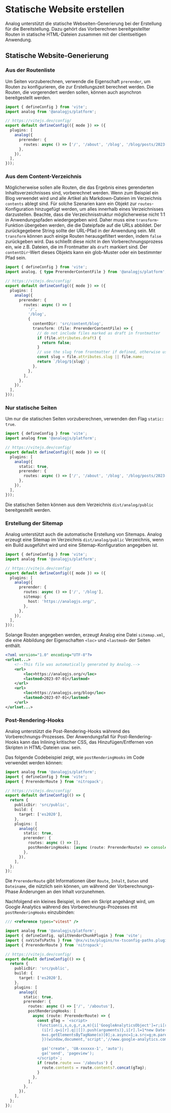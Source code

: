 # Statische Website erstellen

Analog unterstützt die statische Webseiten-Generierung bei der Erstellung für die Bereitstellung. Dazu gehört das Vorberechnen bereitgestellter Routen in statische HTML-Dateien zusammen mit der clientseitigen Anwendung.

## Statische Website-Generierung

### Aus der Routenliste

Um Seiten vorzuberechnen, verwende die Eigenschaft `prerender`, um Routen zu konfigurieren, die zur Erstellungszeit berechnet werden. Die Routen, die vorgerendert werden sollen, können auch asynchron bereitgestellt werden.

```ts
import { defineConfig } from 'vite';
import analog from '@analogjs/platform';

// https://vitejs.dev/config/
export default defineConfig(({ mode }) => ({
  plugins: [
    analog({
      prerender: {
        routes: async () => ['/', '/about', '/blog', '/blog/posts/2023-02-01-my-first-post'],
      },
    }),
  ],
}));
```

### Aus dem Content-Verzeichnis

Möglicherweise sollen alle Routen, die das Ergebnis eines gerenderten Inhaltsverzeichnisses sind, vorberechnet werden.
Wenn zum Beispiel ein Blog verwendet wird und alle Artikel als Markdown-Dateien im Verzeichnis `contents` ablegt sind.
Für solche Szenarien kann ein Objekt zur `routes`-Konfiguration hinzugefügt werden, um alles innerhalb eines Verzeichnisses darzustellen.
Beachte, dass die Verzeichnisstruktur möglicherweise nicht 1:1 in Anwendungspfaden wiedergegeben wird.
Daher muss eine `transform`-Funktion übergeben werden, die die Dateipfade auf die URLs abbildet.
Der zurückgegebene String sollte der URL-Pfad in der Anwendung sein.
Mit `transform` können auch einige Routen herausgefiltert werden, indem `false` zurückgeben wird.
Das schließt diese nicht in den Vorberechnungsprozess ein, wie z.B. Dateien, die im Frontmatter als `draft` markiert sind.
Der `contentDir`-Wert dieses Objekts kann ein glob-Muster oder ein bestimmter Pfad sein.

```ts
import { defineConfig } from 'vite';
import analog, { type PrerenderContentFile } from '@analogjs/platform';

// https://vitejs.dev/config/
export default defineConfig(({ mode }) => ({
  plugins: [
    analog({
      prerender: {
        routes: async () => [
          '/',
          '/blog',
          {
            contentDir: 'src/content/blog',
            transform: (file: PrerenderContentFile) => {
              // do not include files marked as draft in frontmatter
              if (file.attributes.draft) {
                return false;
              }
              // use the slug from frontmatter if defined, otherwise use the files basename
              const slug = file.attributes.slug || file.name;
              return `/blog/${slug}`;
            },
          },
        ],
      },
    }),
  ],
}));
```

### Nur statische Seiten

Um nur die statischen Seiten vorzuberechnen, verwenden den Flag `static: true`.

```ts
import { defineConfig } from 'vite';
import analog from '@analogjs/platform';

// https://vitejs.dev/config/
export default defineConfig(({ mode }) => ({
  plugins: [
    analog({
      static: true,
      prerender: {
        routes: async () => ['/', '/about', '/blog', '/blog/posts/2023-02-01-my-first-post'],
      },
    }),
  ],
}));
```

Die statischen Seiten können aus dem Verzeichnis `dist/analog/public` bereitgestellt werden.

### Erstellung der Sitemap

Analog unterstützt auch die automatische Erstellung von Sitemaps. Analog erzeugt eine Sitemap im Verzeichnis `dist/analog/public`
Verzeichnis, wenn ein Build ausgeführt wird und eine Sitemap-Konfiguration angegeben ist.

```ts
import { defineConfig } from 'vite';
import analog from '@analogjs/platform';

// https://vitejs.dev/config/
export default defineConfig(({ mode }) => ({
  plugins: [
    analog({
      prerender: {
        routes: async () => ['/', '/blog'],
        sitemap: {
          host: 'https://analogjs.org/',
        },
      },
    }),
  ],
}));
```

Solange Routen angegeben werden, erzeugt Analog eine Datei `sitemap.xml`, die eine
Abbildung der Eigenschaften `<loc>` und `<lastmod>` der Seiten enthält.

```xml
<?xml version="1.0" encoding="UTF-8"?>
<urlset...>
    <!--This file was automatically generated by Analog.-->
    <url>
        <loc>https://analogjs.org/</loc>
        <lastmod>2023-07-01</lastmod>
    </url>
    <url>
        <loc>https://analogjs.org/blog</loc>
        <lastmod>2023-07-01</lastmod>
    </url>
</urlset...>
```

### Post-Rendering-Hooks

Analog unterstützt die Post-Rendering-Hooks während des Vorberechnungs-Prozesses. Der Anwendungsfall für Post-Rendering-Hooks kann das Inlining kritischer CSS, das Hinzufügen/Entfernen von Skripten in HTML-Dateien usw. sein.

Das folgende Codebeispiel zeigt, wie `postRenderingHooks` im Code verwendet werden können:

```ts
import analog from '@analogjs/platform';
import { defineConfig } from 'vite';
import { PrerenderRoute } from 'nitropack';

// https://vitejs.dev/config/
export default defineConfig(() => {
  return {
    publicDir: 'src/public',
    build: {
      target: ['es2020'],
    },
    plugins: [
      analog({
        static: true,
        prerender: {
          routes: async () => [],
          postRenderingHooks: [async (route: PrerenderRoute) => console.log(route)],
        },
      }),
    ],
  };
});
```

Die `PrerenderRoute` gibt Informationen über `Route`, `Inhalt`, `Daten` und `Dateiname`, die nützlich sein können, um während der Vorberechnungs-Phase Änderungen an den Inhalt vorzunehmen.

Nachfolgend ein kleines Beispiel, in dem ein Skript angehängt wird, um Google Analytics während des Vorberechnungs-Prozesses mit `postRenderingHooks` einzubinden:

```ts
/// <reference types="vitest" />

import analog from '@analogjs/platform';
import { defineConfig, splitVendorChunkPlugin } from 'vite';
import { nxViteTsPaths } from '@nx/vite/plugins/nx-tsconfig-paths.plugin';
import { PrerenderRoute } from 'nitropack';

// https://vitejs.dev/config/
export default defineConfig(() => {
  return {
    publicDir: 'src/public',
    build: {
      target: ['es2020'],
    },
    plugins: [
      analog({
        static: true,
        prerender: {
          routes: async () => ['/', '/aboutus'],
          postRenderingHooks: [
            async (route: PrerenderRoute) => {
              const gTag = `<script>
              (function(i,s,o,g,r,a,m){i['GoogleAnalyticsObject']=r;i[r]=i[r]||function(){
                (i[r].q=i[r].q||[]).push(arguments)},i[r].l=1*new Date();a=s.createElement(o),
                m=s.getElementsByTagName(o)[0];a.async=1;a.src=g;m.parentNode.insertBefore(a,m)
                })(window,document,'script','//www.google-analytics.com/analytics.js','ga');

                ga('create', 'UA-xxxxxx-1', 'auto');
                ga('send', 'pageview');
              </script>`;
              if (route.route === '/aboutus') {
                route.contents = route.contents?.concat(gTag);
              }
            },
          ],
        },
      }),
    ],
  };
});
```
